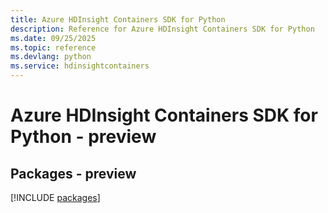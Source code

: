 ```yaml
---
title: Azure HDInsight Containers SDK for Python
description: Reference for Azure HDInsight Containers SDK for Python
ms.date: 09/25/2025
ms.topic: reference
ms.devlang: python
ms.service: hdinsightcontainers
---
```

# Azure HDInsight Containers SDK for Python - preview
## Packages - preview
[!INCLUDE [packages](hdinsight-containers-index.md)]